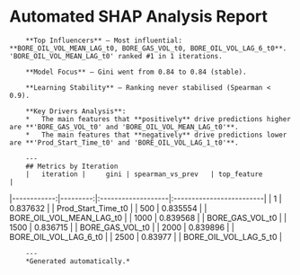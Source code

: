 # Automated SHAP Analysis Report

        **Top Influencers** – Most influential: **BORE_OIL_VOL_MEAN_LAG_t0, BORE_GAS_VOL_t0, BORE_OIL_VOL_LAG_6_t0**. 'BORE_OIL_VOL_MEAN_LAG_t0' ranked #1 in 1 iterations.

        **Model Focus** – Gini went from 0.84 to 0.84 (stable).

        **Learning Stability** – Ranking never stabilised (Spearman < 0.9).

        **Key Drivers Analysis**:
        *   The main features that **positively** drive predictions higher are **'BORE_GAS_VOL_t0' and 'BORE_OIL_VOL_MEAN_LAG_t0'**.
        *   The main features that **negatively** drive predictions lower are **'Prod_Start_Time_t0' and 'BORE_OIL_VOL_LAG_1_t0'**.

        ---
        ## Metrics by Iteration
        |   iteration |     gini | spearman_vs_prev   | top_feature              |
|------------:|---------:|:-------------------|:-------------------------|
|           1 | 0.837632 |                    | Prod_Start_Time_t0       |
|         500 | 0.835554 |                    | BORE_OIL_VOL_MEAN_LAG_t0 |
|        1000 | 0.839568 |                    | BORE_GAS_VOL_t0          |
|        1500 | 0.836715 |                    | BORE_GAS_VOL_t0          |
|        2000 | 0.839896 |                    | BORE_OIL_VOL_LAG_6_t0    |
|        2500 | 0.83977  |                    | BORE_OIL_VOL_LAG_5_t0    |

        ---
        *Generated automatically.*